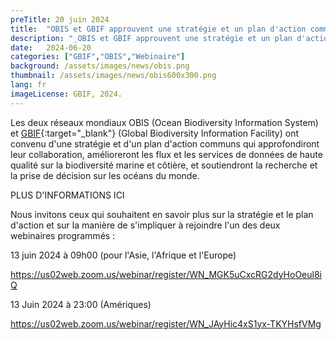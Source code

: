 ```yaml
---
preTitle: 20 juin 2024
title:  "OBIS et GBIF approuvent une stratégie et un plan d'action communs pour les données sur la biodiversité marine."
description: "_OBIS et GBIF approuvent une stratégie et un plan d'action communs pour les données sur la biodiversité marine._"
date:   2024-06-20
categories: ["GBIF","OBIS","Webinaire"]
background: /assets/images/news/obis.png
thumbnail: /assets/images/news/obis600x300.png
lang: fr
imageLicense: GBIF, 2024.
---
```


Les deux réseaux mondiaux OBIS (Ocean Biodiversity Information System) et [GBIF](https://www.gbif.org/){:target="_blank"} (Global Biodiversity Information Facility) ont convenu d'une stratégie et d'un plan d'action communs qui approfondiront leur collaboration, amélioreront les flux et les services de données de haute qualité sur la biodiversité marine et côtière, et soutiendront la recherche et la prise de décision sur les océans du monde.
 
PLUS D'INFORMATIONS ICI
 

Nous invitons ceux qui souhaitent en savoir plus sur la stratégie et le plan d'action et sur la manière de s'impliquer à rejoindre l'un des deux webinaires programmés :

 

13 juin 2024 à 09h00  (pour l'Asie, l'Afrique et l'Europe)

https://us02web.zoom.us/webinar/register/WN_MGK5uCxcRG2dyHoOeul8iQ

 

13 Juin 2024 à 23:00 (Amériques)

https://us02web.zoom.us/webinar/register/WN_JAyHic4xS1yx-TKYHsfVMg
